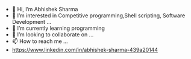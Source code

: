 - 👋 Hi, I’m Abhishek Sharma
- 👀 I’m interested in Competitive programming,Shell scripting, Software Development ...
- 🌱 I’m currently learning programming 
- 💞️ I’m looking to collaborate on ...
- 📫 How to reach me ... 
- https://www.linkedin.com/in/abhishek-sharma-439a20144
<!---
abhishekSharmaGithub/abhishekSharmaGithub is a ✨ special ✨ repository because its `README.md` (this file) appears on your GitHub profile.
You can click the Preview link to take a look at your changes.
--->
